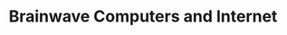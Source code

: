 ---
title: "Brainwave Computers and Internet"
url: /salisbury/brainwave-computers-and-internet/
shop: Computer
---